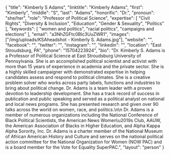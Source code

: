 {
  "title": "Kimberly S Adams",
  "linktitle": "Kimberly Adams",
  "first": "Kimberly",
  "middle": "S",
  "last": "Adams",
  "honorific": "Dr.",
  "pronoun": "she/her",
  "role": "Professor of Political Science",
  "expertise": [
    "Civil Rights",
    "Diversity & Inclusion",
    "Education",
    "Gender & Sexuality",
    "Politics"
  ],
  "keywords": [
    "women and politics",
    "racial politics",
    "campaigns and elections"
  ],
  "email": "a3NhZGFtc0Blc3UuZWR1",
  "images": ["/img/uploads/KSAheadshot - Kimberly S. Adams.jpg"],
  "website": "",
  "facebook": "",
  "twitter": "",
  "instagram": "",
  "linkedin": "",
  "location": "East Stroudsburg, PA",
  "phone": "15704223924",
  "bio": "Dr. Kimberly S. Adams is a Professor of Political Science at East Stroudsburg University of Pennsylvania. She is an accomplished political scientist and activist with more than 15 years of experience in academia and the private sector. She is a highly skilled campaigner with demonstrated expertise in helping candidates assess and respond to political climates. She is a creative problem solver who works across party labels, functions and industries to bring about political change. Dr. Adams is a team leader with a proven devotion to leadership development. She has a track record of success in publication and public speaking and served as a political analyst on national and local news programs. She has presented research and given over 90 talks across the world on women, race, and politics.\n\n Dr. Adams is a member of numerous organizations including the National Conference of Black Political Scientists, the American News Women\u2019s Club, AAUW, the American Association of Blacks in Higher Education, and Alpha Kappa Alpha Sorority, Inc. Dr. Adams is a charter member of the National Museum of African American History and Culture and serves on the national political action committee for the National Organization for Women (NOW PAC) and is a board member for the Vote for Equality SuperPAC.",
  "layout": "person"
}
